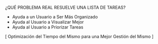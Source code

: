 ¿QUÉ PROBLEMA REAL RESUELVE UNA LISTA DE TAREAS?
* Ayuda a un Usuario a Ser Más Organizado
* Ayuda al Usuario a Visualizar Mejor
* Ayuda al Usuario a Priorizar Tareas

[ Optimización del Tiempo del Mismo para una Mejor Gestión del Mismo ]
